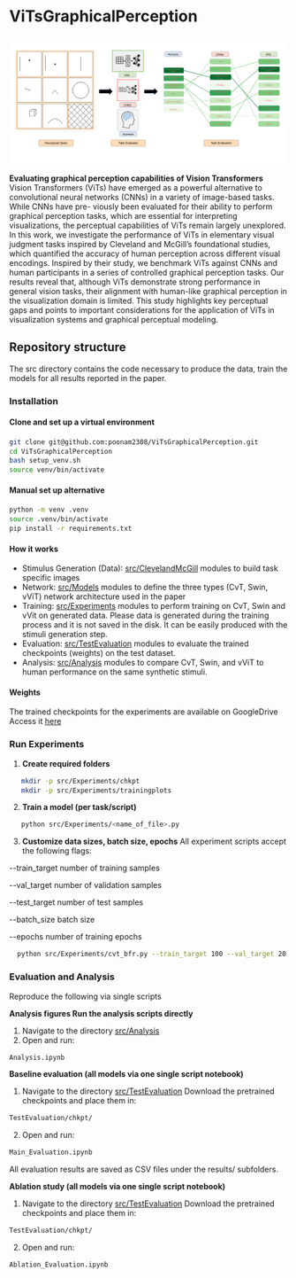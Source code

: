 # ViTsGraphicalPerception

![Graphical Abstract](src/Images/GP.png)

**Evaluating graphical perception capabilities of Vision Transformers**  
Vision Transformers (ViTs) have emerged as a powerful alternative to convolutional
neural networks (CNNs) in a variety of image-based tasks. While CNNs have pre-
viously been evaluated for their ability to perform graphical perception tasks, which
are essential for interpreting visualizations, the perceptual capabilities of ViTs remain
largely unexplored. In this work, we investigate the performance of ViTs in elementary
visual judgment tasks inspired by Cleveland and McGill’s foundational studies, which
quantified the accuracy of human perception across different visual encodings. Inspired
by their study, we benchmark ViTs against CNNs and human participants in a series of
controlled graphical perception tasks. Our results reveal that, although ViTs demonstrate
strong performance in general vision tasks, their alignment with human-like graphical
perception in the visualization domain is limited. This study highlights key perceptual
gaps and points to important considerations for the application of ViTs in visualization
systems and graphical perceptual modeling.

##  Repository structure
The src directory contains the code necessary to produce the data, train the models for all results reported in the paper.

### Installation 
#### Clone and set up a virtual environment
```bash
git clone git@github.com:poonam2308/ViTsGraphicalPerception.git
cd ViTsGraphicalPerception
bash setup_venv.sh
source venv/bin/activate

```
#### Manual set up alternative
```bash
python -m venv .venv
source .venv/bin/activate
pip install -r requirements.txt

```

#### How it works 
- Stimulus Generation (Data): [src/ClevelandMcGill](src/ClevelandMcGill) modules to build task specific images 
- Network: [src/Models](src/Models) modules to define the three types (CvT, Swin, vViT) network architecture used in the paper
- Training: [src/Experiments](src/Experiments) modules to perform training on CvT, Swin and vVit on generated data. Please data is generated during the training process and it is not saved in the disk. It can be easily produced with the stimuli generation step. 
- Evaluation: [src/TestEvaluation](src/TestEvaluation) modules to evaluate the trained checkpoints (weights) on the test dataset. 
- Analysis: [src/Analysis](src/Analysis) modules to compare CvT, Swin, and vViT to human performance on the same synthetic stimuli.

#### Weights
The trained checkpoints for the experiments are available on GoogleDrive
Access it [here](https://drive.google.com/drive/folders/16w2oXF3nrA5wI-i6CxIxIX73Z7Pf6qWF?usp=drive_link)


### Run Experiments

1. **Create required folders**

```bash
   mkdir -p src/Experiments/chkpt
   mkdir -p src/Experiments/trainingplots
```

2. **Train a model (per task/script)**

```bash
   python src/Experiments/<name_of_file>.py
```
3. **Customize data sizes, batch size, epochs**
All experiment scripts accept the following flags:

--train_target <int> number of training samples

--val_target <int> number of validation samples

--test_target <int> number of test samples

--batch_size <int> batch size

--epochs <int> number of training epochs

```bash
  python src/Experiments/cvt_bfr.py --train_target 100 --val_target 20 --test_target 20 --batch_size 32  --epochs 100
```


###  Evaluation and Analysis
Reproduce the following via single scripts

**Analysis figures Run the analysis scripts directly**

1. Navigate to the directory [src/Analysis](src/Analysis)
2. Open and run:

```bash
Analysis.ipynb
```

**Baseline evaluation (all models via one single script notebook)**
1. Navigate to the directory [src/TestEvaluation](src/TestEvaluation) 
  Download the pretrained checkpoints and place them in:

```bash
TestEvaluation/chkpt/
```
2. Open and run:

```bash
Main_Evaluation.ipynb
```

All evaluation results are saved as CSV files under the  results/ subfolders.


**Ablation study (all models via one single script notebook)**
1. Navigate to the directory [src/TestEvaluation](src/TestEvaluation) 
  Download the pretrained checkpoints and place them in:
```bash
TestEvaluation/chkpt/
```

2. Open and run:

```bash
Ablation_Evaluation.ipynb
```